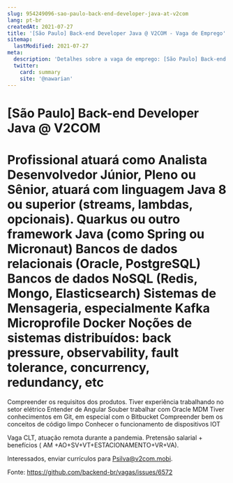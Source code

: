 ```yaml
---
slug: 954249096-sao-paulo-back-end-developer-java-at-v2com
lang: pt-br
createdAt: 2021-07-27
title: '[São Paulo] Back-end Developer Java @ V2COM - Vaga de Emprego'
sitemap:
  lastModified: 2021-07-27
meta:
  description: 'Detalhes sobre a vaga de emprego: [São Paulo] Back-end Developer Java @ V2COM'
  twitter:
    card: summary
    site: '@nawarian'
---
```


# [São Paulo] Back-end Developer Java @ V2COM

Profissional atuará como Analista Desenvolvedor Júnior, Pleno ou Sênior, atuará com linguagem Java 8 ou superior (streams, lambdas, opcionais).
Quarkus ou outro framework Java (como Spring ou Micronaut)
Bancos de dados relacionais (Oracle, PostgreSQL)
Bancos de dados NoSQL (Redis, Mongo, Elasticsearch)
Sistemas de Mensageria, especialmente Kafka
Microprofile
Docker
Noções de sistemas distribuídos: back pressure, observability, fault tolerance, concurrency, redundancy, etc
==================================================
Compreender os requisitos dos produtos.
Tiver experiência trabalhando no setor elétrico
Entender de Angular
Souber trabalhar com Oracle MDM
Tiver conhecimentos em Git, em especial com o Bitbucket
Compreender bem os conceitos de código limpo
Conhecer o funcionamento de dispositivos IOT

Vaga CLT, atuação remota durante a pandemia.
Pretensão salarial + benefícios ( AM +AO+SV+VT+ESTACIONAMENTO+VR+VA).

Interessados, enviar currículos para Psilva@v2com.mobi.


Fonte: https://github.com/backend-br/vagas/issues/6572